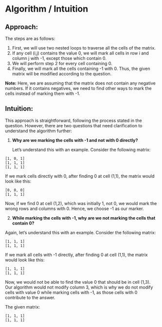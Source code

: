 # Algorithm / Intuition

## Approach:

The steps are as follows:

1. First, we will use two nested loops to traverse all the cells of the matrix.
2. If any cell (i,j) contains the value 0, we will mark all cells in row i and column j with -1, except those which contain 0.
3. We will perform step 2 for every cell containing 0.
4. Finally, we will mark all the cells containing -1 with 0.
   Thus, the given matrix will be modified according to the question.

**Note:** Here, we are assuming that the matrix does not contain any negative numbers. If it contains negatives, we need to find other ways to mark the cells instead of marking them with -1.

## Intuition:

This approach is straightforward, following the process stated in the question. However, there are two questions that need clarification to understand the algorithm further:

1. **Why are we marking the cells with -1 and not with 0 directly?**

   Let’s understand this with an example. Consider the following matrix:

```
[1, 0, 1]
[1, 1, 1]
[1, 1, 1]
```

If we mark cells directly with 0, after finding 0 at cell (1,1), the matrix would look like this:

```[0, 0, 0]
[0, 0, 0]
[1, 1, 1]
```


Now, if we find 0 at cell (1,2), which was initially 1, not 0, we would mark the wrong rows and columns with 0. Hence, we choose -1 as our marker.

2. **While marking the cells with -1, why are we not marking the cells that contain 0?**

Again, let’s understand this with an example. Consider the following matrix:

```[1, 0, 1]
[1, 1, 1]
[1, 1, 1]
```

If we mark all cells with -1 directly, after finding 0 at cell (1,1), the matrix would look like this:

```[-1, -1, -1]
[1, 1, 1]
[1, 1, 1]
```

Now, we would not be able to find the value 0 that should be in cell (1,3). Our algorithm would not modify column 3, which is why we do not modify cells with value 0 while marking cells with -1, as those cells with 0 contribute to the answer.

The given matrix:

```[1, 0, 1]
[1, 1, 1]
[1, 1, 1]
```

